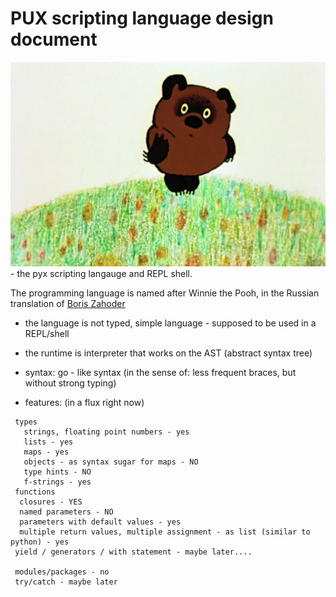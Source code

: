 # PUX scripting language design document

![pux](pux.jpg) - the pyx scripting langauge and REPL shell.

The programming language is named after Winnie the Pooh, in the Russian translation of [Boris Zahoder](https://en.wikipedia.org/wiki/Boris_Zakhoder)

- the language is not typed, simple language - supposed to be used in a REPL/shell

- the runtime is interpreter that works on the AST (abstract syntax tree)

- syntax: go - like syntax (in the sense of: less frequent braces, but without strong typing)

- features: (in a flux right now)

```
 types
   strings, floating point numbers - yes
   lists - yes
   maps - yes
   objects - as syntax sugar for maps - NO
   type hints - NO
   f-strings - yes
 functions
  closures - YES
  named parameters - NO
  parameters with default values - yes
  multiple return values, multiple assignment - as list (similar to python) - yes
 yield / generators / with statement - maybe later....

 modules/packages - no
 try/catch - maybe later
```

